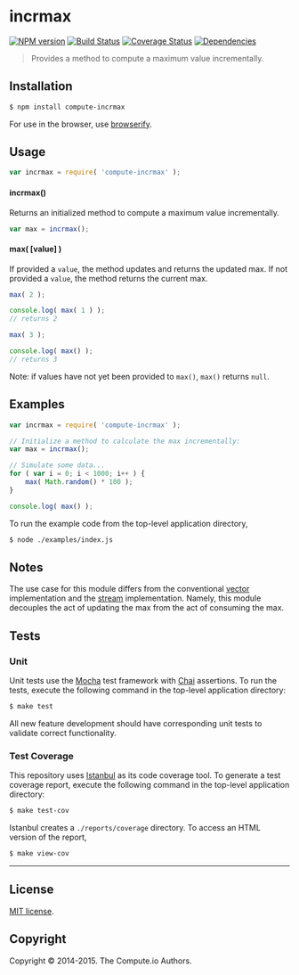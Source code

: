 incrmax
===
[![NPM version][npm-image]][npm-url] [![Build Status][travis-image]][travis-url] [![Coverage Status][coveralls-image]][coveralls-url] [![Dependencies][dependencies-image]][dependencies-url]

> Provides a method to compute a maximum value incrementally.


## Installation

``` bash
$ npm install compute-incrmax
```

For use in the browser, use [browserify](https://github.com/substack/node-browserify).


## Usage


``` javascript
var incrmax = require( 'compute-incrmax' );
```

#### incrmax()

Returns an initialized method to compute a maximum value incrementally.

``` javascript
var max = incrmax();
```

#### max( [value] )

If provided a `value`, the method updates and returns the updated max. If not provided a `value`, the method returns the current max.

``` javascript
max( 2 );

console.log( max( 1 ) );
// returns 2

max( 3 );

console.log( max() );
// returns 3
```

Note: if values have not yet been provided to `max()`, `max()` returns `null`.


## Examples

``` javascript
var incrmax = require( 'compute-incrmax' );

// Initialize a method to calculate the max incrementally:
var max = incrmax();

// Simulate some data...
for ( var i = 0; i < 1000; i++ ) {
	max( Math.random() * 100 );
}

console.log( max() );
```

To run the example code from the top-level application directory,

``` bash
$ node ./examples/index.js
```

## Notes

The use case for this module differs from the conventional [vector](https://github.com/compute-io/max) implementation and the [stream](https://github.com/flow-io/?query=max) implementation. Namely, this module decouples the act of updating the max from the act of consuming the max.


## Tests

### Unit

Unit tests use the [Mocha](http://visionmedia.github.io/mocha) test framework with [Chai](http://chaijs.com) assertions. To run the tests, execute the following command in the top-level application directory:

``` bash
$ make test
```

All new feature development should have corresponding unit tests to validate correct functionality.


### Test Coverage

This repository uses [Istanbul](https://github.com/gotwarlost/istanbul) as its code coverage tool. To generate a test coverage report, execute the following command in the top-level application directory:

``` bash
$ make test-cov
```

Istanbul creates a `./reports/coverage` directory. To access an HTML version of the report,

``` bash
$ make view-cov
```


---
## License

[MIT license](http://opensource.org/licenses/MIT).


## Copyright

Copyright &copy; 2014-2015. The Compute.io Authors.


[npm-image]: http://img.shields.io/npm/v/compute-incrmax.svg
[npm-url]: https://npmjs.org/package/compute-incrmax

[travis-image]: http://img.shields.io/travis/compute-io/incrmax/master.svg
[travis-url]: https://travis-ci.org/compute-io/incrmax

[coveralls-image]: https://img.shields.io/coveralls/compute-io/incrmax/master.svg
[coveralls-url]: https://coveralls.io/r/compute-io/incrmax?branch=master

[dependencies-image]: http://img.shields.io/david/compute-io/incrmax.svg
[dependencies-url]: https://david-dm.org/compute-io/incrmax

[dev-dependencies-image]: http://img.shields.io/david/dev/compute-io/incrmax.svg
[dev-dependencies-url]: https://david-dm.org/dev/compute-io/incrmax

[github-issues-image]: http://img.shields.io/github/issues/compute-io/incrmax.svg
[github-issues-url]: https://github.com/compute-io/incrmax/issues
